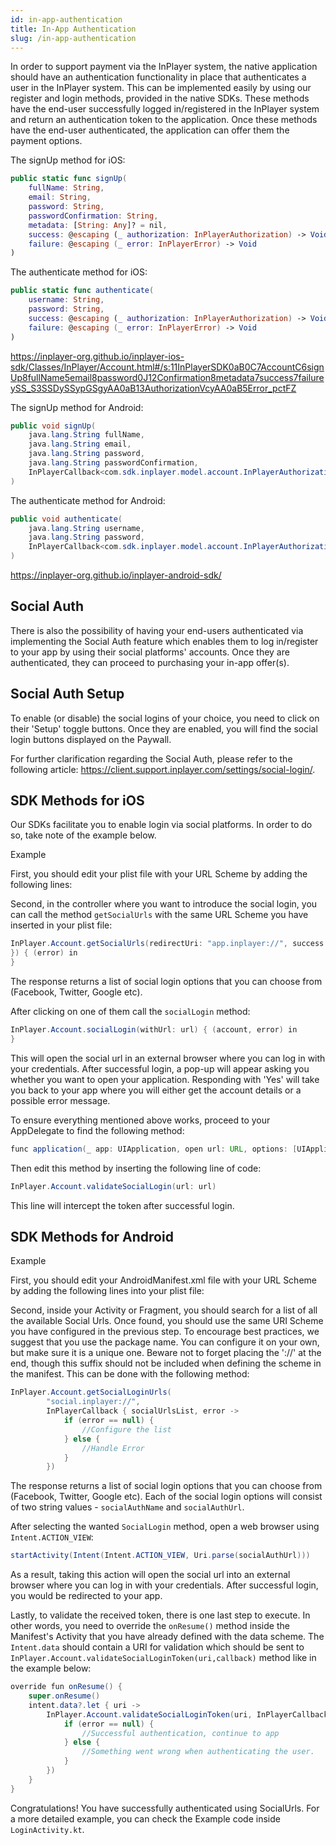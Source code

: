 ```yaml
---
id: in-app-authentication
title: In-App Authentication
slug: /in-app-authentication
---
```


In order to support payment via the InPlayer system, the native application should have an authentication functionality in place that authenticates a user in the InPlayer system. This can be implemented easily by using our register and login methods, provided in the native SDKs. These methods have the end-user successfully logged in/registered in the InPlayer system and return an authentication token to the application. Once these methods have the end-user authenticated, the application can offer them the payment options. 

The signUp method for iOS:

```swift
public static func signUp(
    fullName: String,
    email: String,
    password: String,
    passwordConfirmation: String,
    metadata: [String: Any]? = nil,
    success: @escaping (_ authorization: InPlayerAuthorization) -> Void,
    failure: @escaping (_ error: InPlayerError) -> Void
)
```

The authenticate method for iOS:

```swift
public static func authenticate(
    username: String,
    password: String,
    success: @escaping (_ authorization: InPlayerAuthorization) -> Void,
    failure: @escaping (_ error: InPlayerError) -> Void
)
```

 https://inplayer-org.github.io/inplayer-ios-sdk/Classes/InPlayer/Account.html#/s:11InPlayerSDK0aB0C7AccountC6signUp8fullName5email8password0J12Confirmation8metadata7success7failureySS_S3SSDySSypGSgyAA0aB13AuthorizationVcyAA0aB5Error_pctFZ 

The signUp method for Android:

```java
public void signUp(
    java.lang.String fullName,
    java.lang.String email,
    java.lang.String password,
    java.lang.String passwordConfirmation,
    InPlayerCallback<com.sdk.inplayer.model.account.InPlayerAuthorizationModel,com.sdk.inplayer.model.error.InPlayerException> callback
)
```

The authenticate method for Android:

```java
public void authenticate(
    java.lang.String username,
    java.lang.String password,
    InPlayerCallback<com.sdk.inplayer.model.account.InPlayerAuthorizationModel,com.sdk.inplayer.model.error.InPlayerException> callback
)
```

https://inplayer-org.github.io/inplayer-android-sdk/ 

## Social Auth

There is also the possibility of having your end-users authenticated via implementing the Social Auth feature which enables them to log in/register to your app by using their social platforms' accounts. Once they are authenticated, they can proceed to purchasing your in-app offer(s). 

## Social Auth Setup

To enable (or disable) the social logins of your choice, you need to click on their 'Setup' toggle buttons. Once they are enabled, you will find the social login buttons displayed on the Paywall. 

For further clarification regarding the Social Auth, please refer to the following article: https://client.support.inplayer.com/settings/social-login/.

## SDK Methods for iOS

Our SDKs facilitate you to enable login via social platforms. In order to do so, take note of the example below.

Example

First, you should edit your plist file with your URL Scheme by adding the following lines:

Second, in the controller where you want to introduce the social login, you can call the method `getSocialUrls` with the same URL Scheme you have inserted in your plist file:

```java
InPlayer.Account.getSocialUrls(redirectUri: "app.inplayer://", success: { (socialUrls) in
}) { (error) in
}
```

The response returns a list of social login options that you can choose from (Facebook, Twitter, Google etc).

After clicking on one of them call the `socialLogin` method:

```java
InPlayer.Account.socialLogin(withUrl: url) { (account, error) in
}
```

This will open the social url in an external browser where you can log in with your credentials. After successful login, a pop-up will appear asking you whether you want to open your application. Responding with 'Yes' will take you back to your app where you will either get the account details or a possible error message.

To ensure everything mentioned above works, proceed to your AppDelegate to find the following method:

```java
func application(_ app: UIApplication, open url: URL, options: [UIApplication.OpenURLOptionsKey : Any] = [:]) -> Bool
```

Then edit this method by inserting the following line of code:

```java
InPlayer.Account.validateSocialLogin(url: url)
```

This line will intercept the token after successful login.

## SDK Methods for Android

Example

First, you should edit your AndroidManifest.xml file with your URL Scheme by adding the following lines into your plist file:


Second, inside your Activity or Fragment, you should search for a list of all the available Social Urls. Once found, you should use the same URI Scheme you have configured in the previous step. To encourage best practices, we suggest that you use the package name. You can configure it on your own, but make sure it is a unique one. Beware not to forget placing the '://' at the end, though this suffix should not be included when defining the scheme in the manifest. This can be done with the following method:

```java
InPlayer.Account.getSocialLoginUrls(
        "social.inplayer://",
        InPlayerCallback { socialUrlsList, error ->
            if (error == null) {
                //Configure the list 
            } else {
                //Handle Error
            }
        })
```

The response returns a list of social login options that you can choose from (Facebook, Twitter, Google etc). Each of the social login options will consist of two string values - `socialAuthName` and `socialAuthUrl`.

After selecting the wanted `SocialLogin` method, open a web browser using `Intent.ACTION_VIEW`:

```java
startActivity(Intent(Intent.ACTION_VIEW, Uri.parse(socialAuthUrl)))
```

As a result, taking this action will open the social url into an external browser where you can log in with your credentials. After successful login, you would be redirected to your app.

Lastly, to validate the received token, there is one last step to execute. In other words, you need to override the `onResume()` method inside the Manifest's Activity that you have already defined with the data scheme. The `Intent.data` should contain a URI for validation which should be sent to `InPlayer.Account.validateSocialLoginToken(uri,callback)` method like in the example below:

```java
override fun onResume() {
    super.onResume()
    intent.data?.let { uri ->
        InPlayer.Account.validateSocialLoginToken(uri, InPlayerCallback { user, error ->
            if (error == null) {
                //Successful authentication, continue to app
            } else {
                //Something went wrong when authenticating the user.
            }
        })
    }
}
```

Congratulations!
You have successfully authenticated using SocialUrls.
For a more detailed example, you can check the Example code inside `LoginActivity.kt`. 
